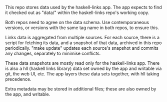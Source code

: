 This repo stores data used by the haskell-links app.
The app expects to find it checked out as "data/" within the
haskell-links repo's working copy.

Both repos need to agree on the data schema. Use contemporaneous
versions, or versions with the same tag name in both repos, to ensure
this.

Links data is aggregated from multiple sources.
For each source, there is a script for fetching its data,
and a snapshot of that data, archived in this repo periodically.
"make update" updates each source's snapshot and commits any changes,
separately to minimise conflicts.

These data snapshots are mostly read only for the haskell-links app.
There is also a hll (haskell links library) data set owned by the app
and writable via git, the web UI, etc. The app layers these data sets
together, with hll taking precedence.

Extra metadata may be stored in additional files; these are also owned
by the app, and writable.

